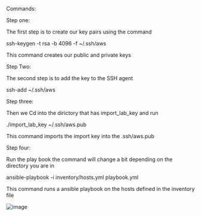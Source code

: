 Commands:

Step one: 

The first step is to create our  key pairs using the command

ssh-keygen -t rsa -b 4096 -f ~/.ssh/aws

This command creates our public and private keys

Step Two:

The second step is to add the key to the SSH agent

ssh-add ~/.ssh/aws


Step three: 

Then we Cd into the dirictory that has import_lab_key and run 

./import_lab_key ~/.ssh/aws.pub

This command imports the import key into the .ssh/aws.pub

Step four:

Run the play book the command will change a bit depending on the directory you are in 

ansible-playbook -i inventory/hosts.yml playbook.yml

This command runs a ansible playbook on the hosts defined in the inventory file

![image](https://github.com/user-attachments/assets/566b0ed1-bf30-4414-b447-ba02861e39cd)

